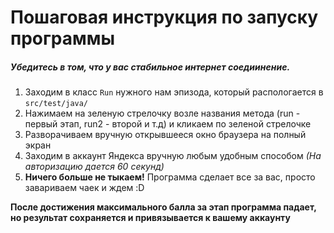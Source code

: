 # Пошаговая инструкция по запуску программы

##### Убедитесь в том, что у вас стабильное интернет соедиинение.

1. Заходим в класс `Run` нужного нам эпизода, который распологается в `src/test/java/`
2. Нажимаем на зеленую стрелочку возле названия метода (run - первый этап, run2 - второй и т.д) и кликаем по зеленой стрелочке
3. Разворачиваем вручную открывшееся окно браузера на полный экран
4. Заходим в аккаунт Яндекса вручную любым удобным способом *(На авторизацию дается 60 секунд)*
5. **Ничего больше не тыкаем!** Программа сделает все за вас, просто завариваем чаек и ждем :D

**После достижения максимального балла за этап программа падает, но результат сохраняется и привязывается к вашему аккаунту**